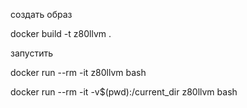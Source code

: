 создать образ

 docker build -t z80llvm .

запустить

 docker run --rm -it z80llvm bash

 docker run --rm -it -v$(pwd):/current_dir z80llvm bash

